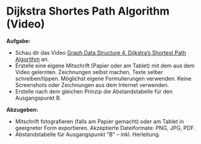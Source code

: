 # Dijkstra Shortes Path Algorithm (Video)

**Aufgabe:**

-   Schau dir das Video [Graph Data Structure 4. Dijkstra’s Shortest Path Algorithm](https://youtu.be/pVfj6mxhdMw) an.
-   Erstelle eine eigene Mitschrift (Papier oder am Tablet) mit dem aus dem Video gelernten. Zeichnungen selbst machen, Texte selber schreiben/tippen. Möglichst eigene Formulierungen verwenden. Keine Screenshots oder Zeichnungen aus dem Internet verwenden.
-   Erstelle nach dem gleichen Prinzip die Abstandstabelle für den Ausgangspunkt B.

**Abzugeben:**

-   Mitschrift fotografieren (falls am Papier gemacht) oder am Tablet in geeigneter Form exportieren. Akzeptierte Dateiformate: PNG, JPG, PDF.
-   Abstandstabelle für Ausgangspunkt "B" – inkl. Herleitung.

